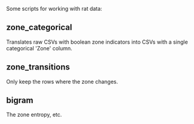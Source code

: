 Some scripts for working with rat data:

## zone_categorical

  Translates raw CSVs with boolean zone indicators into CSVs 
  with a single categorical 'Zone' column.

## zone_transitions

  Only keep the rows where the zone changes.

## bigram

  The zone entropy, etc.

